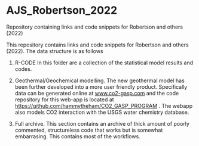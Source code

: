 # AJS_Robertson_2022
Repository containing links and code snippets for Robertson and others (2022)

This repository contains links and code snippets for Robertson and others (2022). The data structure is as follows

1) R-CODE
In this folder are a collection of the statistical model results and codes. 

2) Geothermal/Geochemical modelling. 
The new geothermal model has been further developed into a more user friendly product. Specifically data can be generated online at www.co2-gasp.com and the code repository for this web-app is located at https://github.com/hammytheham/CO2_GASP_PROGRAM . The webapp also models CO2 interaction with the USGS water chemistry database.

3) Full archive. 
This section contains an archive of thick amount of poorly commented, structureless code that works but is somewhat embarrasing. This contains most of the workflows.
